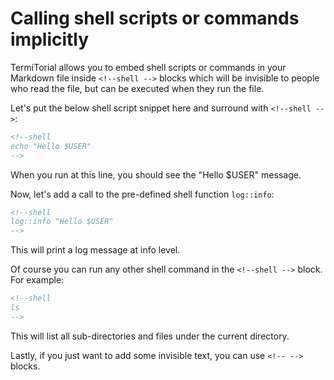 # Calling shell scripts or commands implicitly

TermiTorial allows you to embed shell scripts or commands in your Markdown file inside `<!--shell -->`
blocks which will be invisible to people who read the file, but can be executed when they run the file.

Let's put the below shell script snippet here and surround with `<!--shell -->`:
```html
<!--shell
echo "Hello $USER"
-->
```
When you run at this line, you should see the "Hello $USER" message.

<!--shell
echo "Hello $USER"
-->

Now, let's add a call to the pre-defined shell function `log::info`:
```html
<!--shell
log::info "Hello $USER"
-->
```
This will print a log message at info level.

<!--shell
log::info "Hello $USER"
-->

Of course you can run any other shell command in the `<!--shell -->` block. For example:
```html
<!--shell
ls
-->
```
This will list all sub-directories and files under the current directory.

<!--shell
ls
-->

Lastly, if you just want to add some invisible text, you can use `<!-- -->` blocks.
<!--
These lines should be invisible to people.
Neither when you read the file, nor run the file
-->
